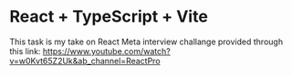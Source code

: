 # React + TypeScript + Vite

This task is my take on React Meta interview challange provided through this link:
https://www.youtube.com/watch?v=w0Kvt65Z2Uk&ab_channel=ReactPro
